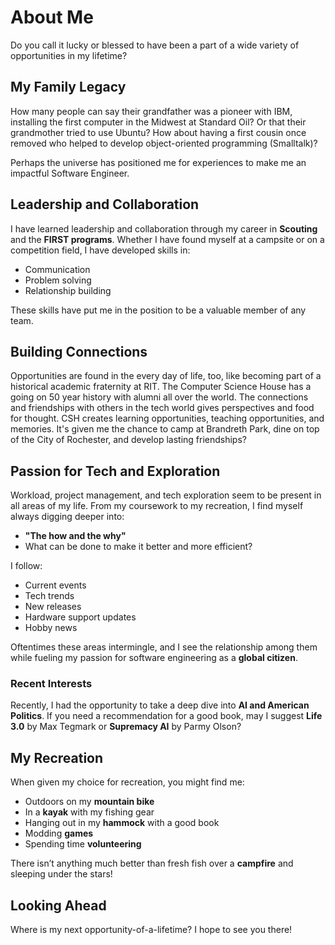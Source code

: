 # About Me

Do you call it lucky or blessed to have been a part of a wide variety of opportunities in my lifetime?

## My Family Legacy

How many people can say their grandfather was a pioneer with IBM, installing the first computer in the Midwest at Standard Oil? Or that their grandmother tried to use Ubuntu? How about having a first cousin once removed who helped to develop object-oriented programming (Smalltalk)?

Perhaps the universe has positioned me for experiences to make me an impactful Software Engineer.

## Leadership and Collaboration

I have learned leadership and collaboration through my career in **Scouting** and the **FIRST programs**. Whether I have found myself at a campsite or on a competition field, I have developed skills in:

- Communication
- Problem solving
- Relationship building

These skills have put me in the position to be a valuable member of any team.

## Building Connections

Opportunities are found in the every day of life, too, like becoming part of a historical academic fraternity at RIT.  The Computer Science House has a going on 50 year history with alumni all over the world.
The connections and friendships with others in the tech world gives perspectives and food for thought.
CSH creates learning opportunities, teaching opportunities, and memories.  It's given me the chance to camp at Brandreth Park, dine on top of the City of Rochester, and develop lasting friendships?

## Passion for Tech and Exploration

Workload, project management, and tech exploration seem to be present in all areas of my life. From my coursework to my recreation, I find myself always digging deeper into:

- **"The how and the why"**
- What can be done to make it better and more efficient?

I follow:

- Current events
- Tech trends
- New releases
- Hardware support updates
- Hobby news

Oftentimes these areas intermingle, and I see the relationship among them while fueling my passion for software engineering as a **global citizen**.

### Recent Interests

Recently, I had the opportunity to take a deep dive into **AI and American Politics**. If you need a recommendation for a good book, may I suggest **Life 3.0** by Max Tegmark or **Supremacy AI** by Parmy Olson?

## My Recreation

When given my choice for recreation, you might find me:

- Outdoors on my **mountain bike**
- In a **kayak** with my fishing gear
- Hanging out in my **hammock** with a good book
- Modding **games**
- Spending time **volunteering**

There isn’t anything much better than fresh fish over a **campfire** and sleeping under the stars!

## Looking Ahead

Where is my next opportunity-of-a-lifetime? I hope to see you there!